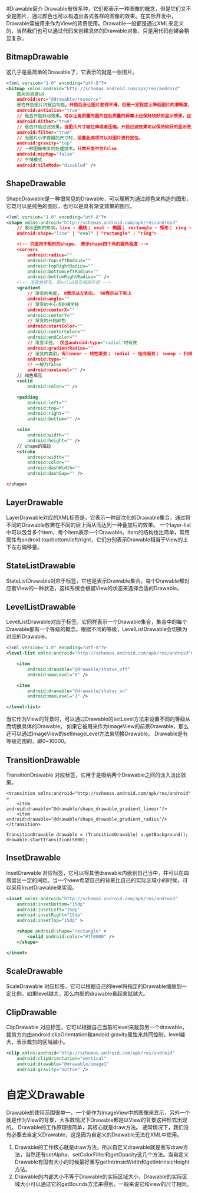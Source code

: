 #Drawable简介
Drawable有很多种，它们都表示一种图像的概念，但是它们又不全是图片，通过颜色也可以构造出各式各样的图像的效果。在实际开发中，Drawable常被用来作为View的背景使用。Drawable一般都是通过XML来定义的，当然我们也可以通过代码来创建具体的Drawable对象，只是用代码创建会稍显复杂。

## BitmapDrawable
这几乎是最简单的Drawable了，它表示的就是一张图片。
```XML
<?xml version="1.0" encoding="utf-8"?>
<bitmap xmlns:android="http://schemas.android.com/apk/res/android"
    图片的资源id
    android:src="@drawable/resource"
    是否开启图片抗锯齿功能。开启后会让图片变得平滑，但是一定程度上降低图片的清晰度，不过影响不大。因此应该开启。
    android:antialias="true"
    // 是否开启抖动效果。可以让高质量的图片在低质量的屏幕上还保持较好的显示效果，应该开启。
    android:dither="true"
    // 是否开启过滤效果。当图片尺寸被拉伸或者压缩，开启过滤效果可以保持较好的显示效果，应该开启。
    android:filter="true"
    // 当图片小于容器的尺寸时，设置此选项可以对图片进行定位。
    android:gravity="top"
    // 一种图像相关的处理技术。日常开发中为false
    android:mipMap="false"
    // 平铺模式
    android:tileMode="disabled" />
```

## ShapeDrawable
ShapeDrawable是一种很常见的Drawable，可以理解为通过颜色来构造的图形，它既可以是纯色的图形，也可以是具有渐变效果的图形。
```xml
<?xml version="1.0" encoding="utf-8"?>
<shape xmlns:android="http://schemas.android.com/apk/res/android"
    // 表示图形的形状。line - 横线； oval - 椭圆； rectangle - 矩形； ring - 圆环
    android:shape="line" | "oval" | "rectangle" | "ring">

    <!-- 只适用于矩形的shape， 表示shape四个角的圆角程度 -->
    <corners
        android:radius=""
        android:topLeftRadius=""
        android:topRightRadius=""
        android:bottomLeftRadius=""
        android:bottomRightRadius="" />
    <!-- 渐变色填充，和solid是互相排斥的 -->
    <gradient
        // 渐变的角度， 0表示从左到右， 90表示从下到上
        android:angle=""
        // 渐变的中心点的横坐标
        android:centerX=""
        android:centerY=""
        // 渐变的开始颜色
        android:startColor=""
        android:centerColor=""
        android:endColor=""
        // 渐变半径， 仅当android:type="radial"时有效
        android:gradientRadius=""
        // 渐变的类别，有linear - 线性渐变； radial - 径向渐变； sweep - 扫描线渐变
        android:type=""
        // 一般为false
        android:useLevel="" />
    // 纯色填充
    <solid
        android:color="" />

    <padding
        android:left=""
        android:top=""
        android:right=""
        android:bottom="" />

    <size
        android:width=""
        android:height="" />
    // shape的描边
    <stroke
        android:width=""
        android:color=""
        android:dashWidth=""
        android:dashGap="" />

</shape>
```

## LayerDrawable
LayerDrawable对应的XML标签是<layer-list>，它表示一种层次化的Drawable集合，通过将不同的Drawable放置在不同的层上面从而达到一种叠加后的效果。
一个layer-list中可以包含多个item，每个item表示一个Drawable。Item的结构也比简单，常用属性有android:top/bottom/left/right，它们分别表示Drawable相当于View的上下左右偏移量。

## StateListDrawable
StateListDrawable对应于<selector>标签，它也是表示Drawable集合，每个Drawable都对应着View的一种状态，这样系统会根据View的状态来选择合适的Drawable。

## LevelListDrawable
LevelListDrawable对应于<level-list>标签，它同样表示一个Drawable集合，集合中的每个Drawable都有一个等级的概念。根据不同的等级，LevelListDrawable会切换为对应的Drawable。
```xml
<?xml version="1.0" encoding="utf-8"?>
<level-list xmlns:android="http://schemas.android.com/apk/res/android">

    <item
        android:drawable="@drawable/status_off"
        android:maxLevel="0" />

    <item
        android:drawable="@drawable/status_on"
        android:maxLevel="1" />

</level-list>
```
当它作为View的背景时，可以通过Drawable的setLevel方法来设置不同的等级从而切换具体的Drawable。
如果它被用来作为ImageView的前景Drawable，那么还可以通过ImageView的setImageLevel方法来切换Drawable。
Drawable是有等级范围的，即0~10000。

## TransitionDrawable
TransitionDrawable 对应标签<transition>，它用于是吸纳两个Drawable之间的淡入淡出效果。
```
<transition xmlns:android="http://schemas.android.com/apk/res/android" >
    <item android:drawable="@drawable/shape_drawable_gradient_linear"/>
    <item android:drawable="@drawable/shape_drawable_gradient_radius"/>
</transition>

TransitionDrawable drawable = (TransitionDrawable) v.getBackground();
drawable.startTransition(5000);
```

## InsetDrawable
InsetDrawable 对应标签<inset>，它可以将其他drawable内嵌到自己当中，并可以在四周留出一定的间距。当一个view希望自己的背景比自己的实际区域小的时候，可以采用InsetDrawable来实现。
```XML
<inset xmlns:android="http://schemas.android.com/apk/res/android"
    android:insetBottom="15dp"
    android:insetLeft="15dp"
    android:insetRight="15dp"
    android:insetTop="15dp" >

    <shape android:shape="rectangle" >
        <solid android:color="#ff0000" />
    </shape>

</inset>
```

## ScaleDrawable
ScaleDrawable 对应标签<scale>，它可以根据自己的level将指定的Drawable缩放到一定比例。如果level越大，那么内部的drawable看起来就越大。

## ClipDrawable
ClipDrawable 对应标签<clip>，它可以根据自己当前的level来裁剪另一个drawable，裁剪方向由android:clipOrientation和andoid:gravity属性来共同控制。level越大，表示裁剪的区域越小。
```xml
<clip xmlns:android="http://schemas.android.com/apk/res/android"
    android:clipOrientation="vertical"
    android:drawable="@drawable/image1"
    android:gravity="bottom" />
```

# 自定义Drawable
Drawable的使用范围很单一，一个是作为ImageView中的图像来显示，另外一个就是作为View的背景，大多数情况下Drawable都是以View的背景这种形式出现的。
Drawable的工作原理很简单，其核心就是draw方法。
通常情况下，我们没有必要去自定义Drawable，这是因为自定义的Drawable无法在XML中使用。
1. Drawable的工作核心就是draw方法，所以自定义drawable就是重写draw方法，当然还有setAlpha、setColorFilter和getOpacity这几个方法。当自定义Drawable有固有大小的时候最好重写getIntrinsicWidth和getIntrinsicHeight方法。
2. Drawable的内部大小不等于Drawable的实际区域大小，Drawable的实际区域大小可以通过它的getBounds方法来得到，一般来说它和view的尺寸相同。
